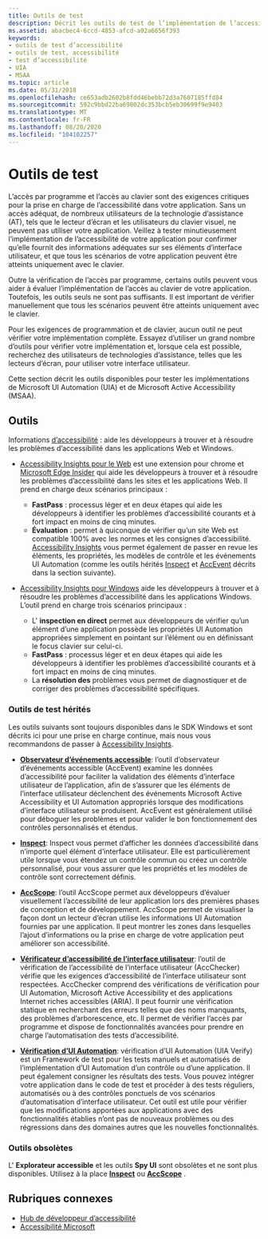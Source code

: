 ```yaml
---
title: Outils de test
description: Décrit les outils de test de l’implémentation de l’accessibilité de votre application pour s’assurer que l’interface utilisateur est entièrement accessible aux applications clientes et aux utilisateurs qui accèdent à votre application via le clavier.
ms.assetid: abacbec4-6ccd-4853-afcd-a92a6656f393
keywords:
- outils de test d’accessibilité
- outils de test, accessibilité
- test d’accessibilité
- UIA
- MSAA
ms.topic: article
ms.date: 05/31/2018
ms.openlocfilehash: ce653adb2602b8fdd46bebb72d3a7607185ffd84
ms.sourcegitcommit: 592c9bbd22ba69802dc353bcb5eb30699f9e9403
ms.translationtype: MT
ms.contentlocale: fr-FR
ms.lasthandoff: 08/20/2020
ms.locfileid: "104102257"
---
```

# <a name="testing-tools"></a>Outils de test

L’accès par programme et l’accès au clavier sont des exigences critiques pour la prise en charge de l’accessibilité dans votre application. Sans un accès adéquat, de nombreux utilisateurs de la technologie d’assistance (AT), tels que le lecteur d’écran et les utilisateurs du clavier visuel, ne peuvent pas utiliser votre application. Veillez à tester minutieusement l’implémentation de l’accessibilité de votre application pour confirmer qu’elle fournit des informations adéquates sur ses éléments d’interface utilisateur, et que tous les scénarios de votre application peuvent être atteints uniquement avec le clavier.

Outre la vérification de l’accès par programme, certains outils peuvent vous aider à évaluer l’implémentation de l’accès au clavier de votre application. Toutefois, les outils seuls ne sont pas suffisants. Il est important de vérifier manuellement que tous les scénarios peuvent être atteints uniquement avec le clavier.

Pour les exigences de programmation et de clavier, aucun outil ne peut vérifier votre implémentation complète. Essayez d’utiliser un grand nombre d’outils pour vérifier votre implémentation et, lorsque cela est possible, recherchez des utilisateurs de technologies d’assistance, telles que les lecteurs d’écran, pour utiliser votre interface utilisateur.

Cette section décrit les outils disponibles pour tester les implémentations de Microsoft UI Automation (UIA) et de Microsoft Active Accessibility (MSAA).

## <a name="tools"></a>Outils

Informations [d’accessibilité](https://accessibilityinsights.io/) : aide les développeurs à trouver et à résoudre les problèmes d’accessibilité dans les applications Web et Windows.

- [Accessibility Insights pour le Web](https://accessibilityinsights.io/docs/web/overview) est une extension pour chrome et [Microsoft Edge Insider](https://www.microsoftedgeinsider.com) qui aide les développeurs à trouver et à résoudre les problèmes d’accessibilité dans les sites et les applications Web. Il prend en charge deux scénarios principaux :
  - **FastPass** : processus léger et en deux étapes qui aide les développeurs à identifier les problèmes d’accessibilité courants et à fort impact en moins de cinq minutes.  
  - **Évaluation** : permet à quiconque de vérifier qu’un site Web est compatible 100% avec les normes et les consignes d’accessibilité. [Accessibility Insights](https://accessibilityinsights.io/) vous permet également de passer en revue les éléments, les propriétés, les modèles de contrôle et les événements UI Automation (comme les outils hérités [Inspect](/windows/desktop/winauto/inspect-objects) et [AccEvent](/windows/desktop/winauto/accessible-event-watcher) décrits dans la section suivante).

- [Accessibility Insights pour Windows](https://accessibilityinsights.io/docs/windows/overview) aide les développeurs à trouver et à résoudre les problèmes d’accessibilité dans les applications Windows. L’outil prend en charge trois scénarios principaux :
  - L' **inspection en direct** permet aux développeurs de vérifier qu’un élément d’une application possède les propriétés UI Automation appropriées simplement en pointant sur l’élément ou en définissant le focus clavier sur celui-ci.
  - **FastPass** : processus léger et en deux étapes qui aide les développeurs à identifier les problèmes d’accessibilité courants et à fort impact en moins de cinq minutes.
  - La **résolution des** problèmes vous permet de diagnostiquer et de corriger des problèmes d’accessibilité spécifiques.

### <a name="legacy-testing-tools"></a>Outils de test hérités

Les outils suivants sont toujours disponibles dans le SDK Windows et sont décrits ici pour une prise en charge continue, mais nous vous recommandons de passer à [Accessibility Insights](https://accessibilityinsights.io/).

- [**Observateur d’événements accessible**](accessible-event-watcher.md): l’outil d’observateur d’événements accessible (AccEvent) examine les données d’accessibilité pour faciliter la validation des éléments d’interface utilisateur de l’application, afin de s’assurer que les éléments de l’interface utilisateur déclenchent des événements Microsoft Active Accessibility et UI Automation appropriés lorsque des modifications d’interface utilisateur se produisent. AccEvent est généralement utilisé pour déboguer les problèmes et pour valider le bon fonctionnement des contrôles personnalisés et étendus.

- [**Inspect**](inspect-objects.md): Inspect vous permet d’afficher les données d’accessibilité dans n’importe quel élément d’interface utilisateur. Elle est particulièrement utile lorsque vous étendez un contrôle commun ou créez un contrôle personnalisé, pour vous assurer que les propriétés et les modèles de contrôle sont correctement définis.

- [**AccScope**](accscope.md): l’outil AccScope permet aux développeurs d’évaluer visuellement l’accessibilité de leur application lors des premières phases de conception et de développement. AccScope permet de visualiser la façon dont un lecteur d’écran utilise les informations UI Automation fournies par une application. Il peut montrer les zones dans lesquelles l’ajout d’informations ou la prise en charge de votre application peut améliorer son accessibilité.

- [**Vérificateur d’accessibilité de l’interface utilisateur**](ui-accessibility-checker.md): l’outil de vérification de l’accessibilité de l’interface utilisateur (AccChecker) vérifie que les exigences d’accessibilité de l’interface utilisateur sont respectées. AccChecker comprend des vérifications de vérification pour UI Automation, Microsoft Active Accessibility et des applications Internet riches accessibles (ARIA). Il peut fournir une vérification statique en recherchant des erreurs telles que des noms manquants, des problèmes d’arborescence, etc. Il permet de vérifier l’accès par programme et dispose de fonctionnalités avancées pour prendre en charge l’automatisation des tests d’accessibilité.

- [**Vérification d’UI Automation**](ui-automation-verify.md): vérification d’UI Automation (UIA Verify) est un Framework de test pour les tests manuels et automatisés de l’implémentation d’UI Automation d’un contrôle ou d’une application. Il peut également consigner les résultats des tests. Vous pouvez intégrer votre application dans le code de test et procéder à des tests réguliers, automatisés ou à des contrôles ponctuels de vos scénarios d’automatisation d’interface utilisateur. Cet outil est utile pour vérifier que les modifications apportées aux applications avec des fonctionnalités établies n’ont pas de nouveaux problèmes ou des régressions dans des domaines autres que les nouvelles fonctionnalités.

### <a name="obsolete-tools"></a>Outils obsolètes

L' **Explorateur accessible** et les outils **Spy UI** sont obsolètes et ne sont plus disponibles. Utilisez à la place [**Inspect**](inspect-objects.md) ou [**AccScope**](accscope.md) .

## <a name="related-topics"></a>Rubriques connexes

- [Hub de développeur d’accessibilité](https://developer.microsoft.com/windows/accessible-apps)
- [Accessibilité Microsoft](https://www.microsoft.com/accessibility/)